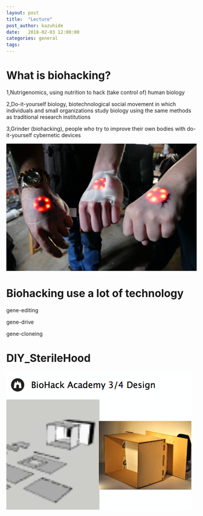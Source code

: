 ```yaml
---
layout: post
title:  "Lecture"
post_author: kazuhide
date:   2018-02-03 12:00:00
categories: general
tags: 
---
```





# What is biohacking?

1,Nutrigenomics, using nutrition to hack (take control of) human biology

2,Do-it-yourself biology, biotechnological social movement in which individuals and small organizations study biology using the same methods as traditional research institutions

3,Grinder (biohacking), people who try to improve their own bodies with do-it-yourself cybernetic devices

![bio](../participants/kazuhide/body-mods.jpg)

# Biohacking use a lot of technology

gene-editing

gene-drive

gene-cloneing

# DIY_SterileHood

![bio](../participants/kazuhide/sterile.png)

